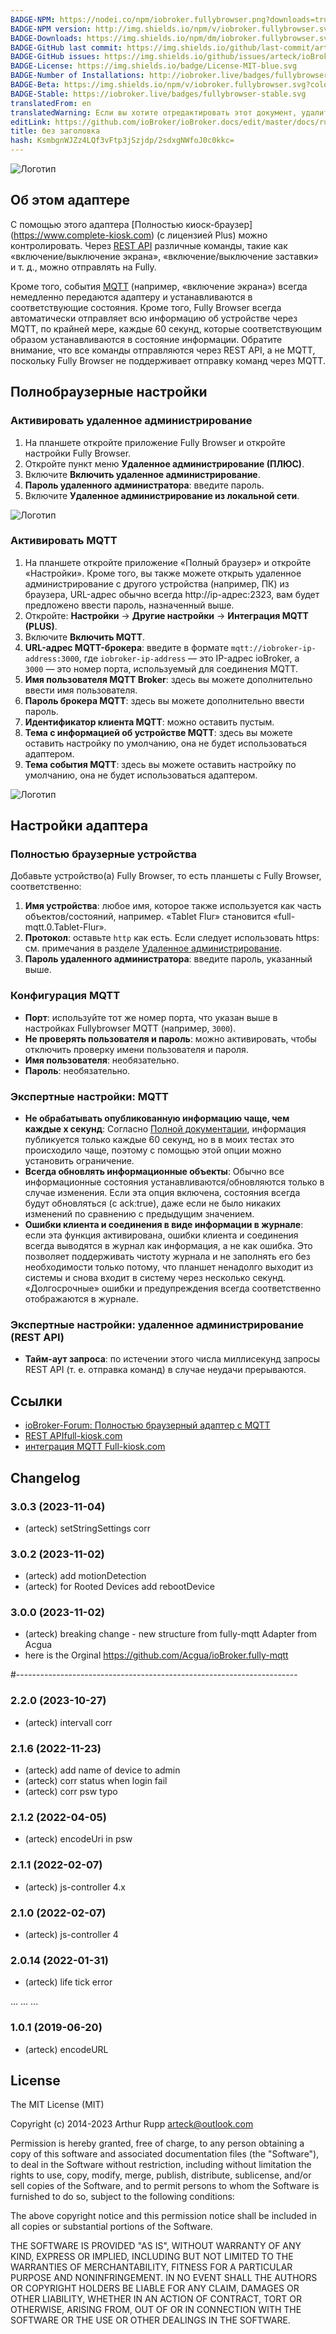 ```yaml
---
BADGE-NPM: https://nodei.co/npm/iobroker.fullybrowser.png?downloads=true
BADGE-NPM version: http://img.shields.io/npm/v/iobroker.fullybrowser.svg
BADGE-Downloads: https://img.shields.io/npm/dm/iobroker.fullybrowser.svg
BADGE-GitHub last commit: https://img.shields.io/github/last-commit/arteck/ioBroker.fullybrowser
BADGE-GitHub issues: https://img.shields.io/github/issues/arteck/ioBroker.fullybrowser
BADGE-License: https://img.shields.io/badge/License-MIT-blue.svg
BADGE-Number of Installations: http://iobroker.live/badges/fullybrowser-installed.svg
BADGE-Beta: https://img.shields.io/npm/v/iobroker.fullybrowser.svg?color=red&label=beta
BADGE-Stable: https://iobroker.live/badges/fullybrowser-stable.svg
translatedFrom: en
translatedWarning: Если вы хотите отредактировать этот документ, удалите поле «translationFrom», в противном случае этот документ будет снова автоматически переведен
editLink: https://github.com/ioBroker/ioBroker.docs/edit/master/docs/ru/adapterref/iobroker.fullybrowser/README.md
title: без заголовка
hash: KsmbgnWJZz4LQf3vFtp3jSzjdp/2sdxgNWfoJ0c0kkc=
---
```

![Логотип](../../../en/admin/fully-mqtt_500.png)

## Об этом адаптере
С помощью этого адаптера [Полностью киоск-браузер] (https://www.complete-kiosk.com) (с лицензией Plus) можно контролировать. Через [REST API](https://www.fully-kiosk.com/en/#rest) различные команды, такие как «включение/выключение экрана», «включение/выключение заставки» и т. д., можно отправлять на Fully.

Кроме того, события [MQTT](https://www.fully-kiosk.com/en/#mqtt) (например, «включение экрана») всегда немедленно передаются адаптеру и устанавливаются в соответствующие состояния. Кроме того, Fully Browser всегда автоматически отправляет всю информацию об устройстве через MQTT, по крайней мере, каждые 60 секунд, которые соответствующим образом устанавливаются в состояние информации. Обратите внимание, что все команды отправляются через REST API, а не MQTT, поскольку Fully Browser не поддерживает отправку команд через MQTT.

## Полнобраузерные настройки
### Активировать удаленное администрирование
1. На планшете откройте приложение Fully Browser и откройте настройки Fully Browser.
1. Откройте пункт меню **Удаленное администрирование (ПЛЮС)**.
1. Включите **Включить удаленное администрирование**.
1. **Пароль удаленного администратора**: введите пароль.
1. Включите **Удаленное администрирование из локальной сети**.

![Логотип](../../../en/adapterref/_img/fully-browser-settings-remote-admin.png)

### Активировать MQTT
1. На планшете откройте приложение «Полный браузер» и откройте «Настройки». Кроме того, вы также можете открыть удаленное администрирование с другого устройства (например, ПК) из браузера, URL-адрес обычно всегда http://ip-адрес:2323, вам будет предложено ввести пароль, назначенный выше.
2. Откройте: **Настройки** -> **Другие настройки** -> **Интеграция MQTT (PLUS)**.
3. Включите **Включить MQTT**.
4. **URL-адрес MQTT-брокера**: введите в формате `mqtt://iobroker-ip-address:3000`, где `iobroker-ip-address` — это IP-адрес ioBroker, а `3000` — это номер порта, используемый для соединения MQTT.
5. **Имя пользователя MQTT Broker**: здесь вы можете дополнительно ввести имя пользователя.
6. **Пароль брокера MQTT**: здесь вы можете дополнительно ввести пароль.
7. **Идентификатор клиента MQTT**: можно оставить пустым.
8. **Тема с информацией об устройстве MQTT**: здесь вы можете оставить настройку по умолчанию, она не будет использоваться адаптером.
8. **Тема события MQTT**: здесь вы можете оставить настройку по умолчанию, она не будет использоваться адаптером.

![Логотип](../../../en/adapterref/_img/fully-browser-settings-mqtt.png)

## Настройки адаптера
### Полностью браузерные устройства
Добавьте устройство(а) Fully Browser, то есть планшеты с Fully Browser, соответственно:

1. **Имя устройства**: любое имя, которое также используется как часть объектов/состояний, например. «Tablet Flur» становится «full-mqtt.0.Tablet-Flur».
1. **Протокол**: оставьте `http` как есть. Если следует использовать https: см. примечания в разделе [Удаленное администрирование](https://www.full-kiosk.com/en/#remoteadmin).
1. **Пароль удаленного администратора**: введите пароль, указанный выше.

### Конфигурация MQTT
 * **Порт**: используйте тот же номер порта, что указан выше в настройках Fullybrowser MQTT (например, `3000`).
 * **Не проверять пользователя и пароль**: можно активировать, чтобы отключить проверку имени пользователя и пароля.
 * **Имя пользователя**: необязательно.
 * **Пароль**: необязательно.

### Экспертные настройки: MQTT
 * **Не обрабатывать опубликованную информацию чаще, чем каждые x секунд**: Согласно [Полной документации](https://www.fully-kiosk.com/en/#mqtt), информация публикуется только каждые 60 секунд, но в в моих тестах это происходило чаще, поэтому с помощью этой опции можно установить ограничение.
 * **Всегда обновлять информационные объекты**: Обычно все информационные состояния устанавливаются/обновляются только в случае изменения. Если эта опция включена, состояния всегда будут обновляться (с ack:true), даже если не было никаких изменений по сравнению с предыдущим значением.
 * **Ошибки клиента и соединения в виде информации в журнале**: если эта функция активирована, ошибки клиента и соединения всегда выводятся в журнал как информация, а не как ошибка. Это позволяет поддерживать чистоту журнала и не заполнять его без необходимости только потому, что планшет ненадолго выходит из системы и снова входит в систему через несколько секунд. «Долгосрочные» ошибки и предупреждения всегда соответственно отображаются в журнале.

### Экспертные настройки: удаленное администрирование (REST API)
 * **Тайм-аут запроса**: по истечении этого числа миллисекунд запросы REST API (т. е. отправка команд) в случае неудачи прерываются.

 ## Ссылки
* [ioBroker-Forum: Полностью браузерный адаптер с MQTT](https://forum.iobroker.net/topic/69729/)
* [REST APIfull-kiosk.com](https://www.complete-kiosk.com/en/#rest)
* [интеграция MQTT Full-kiosk.com](https://www.complete-kiosk.com/en/#mqtt)

## Changelog
### 3.0.3 (2023-11-04)
 * (arteck) setStringSettings corr

### 3.0.2 (2023-11-02)
* (arteck) add motionDetection
* (arteck) for Rooted Devices add rebootDevice

### 3.0.0 (2023-11-02)
* (arteck) breaking change - new structure from fully-mqtt Adapter from Acgua
* here is the Orginal https://github.com/Acgua/ioBroker.fully-mqtt

#----------------------------------------------------------------------

### 2.2.0 (2023-10-27)
* (arteck) intervall corr

### 2.1.6 (2022-11-23)
* (arteck) add name of device to admin
* (arteck) corr status when login fail
* (arteck) corr psw typo

### 2.1.2 (2022-04-05)
* (arteck) encodeUri in psw

### 2.1.1 (2022-02-07)
* (arteck) js-controller 4.x

### 2.1.0 (2022-02-07)
* (arteck) js-controller 4

### 2.0.14 (2022-01-31)
* (arteck) life tick error


...
...
...

### 1.0.1 (2019-06-20)
* (arteck) encodeURL

## License
The MIT License (MIT)

Copyright (c) 2014-2023 Arthur Rupp arteck@outlook.com

Permission is hereby granted, free of charge, to any person obtaining a copy
of this software and associated documentation files (the "Software"), to deal
in the Software without restriction, including without limitation the rights
to use, copy, modify, merge, publish, distribute, sublicense, and/or sell
copies of the Software, and to permit persons to whom the Software is
furnished to do so, subject to the following conditions:

The above copyright notice and this permission notice shall be included in
all copies or substantial portions of the Software.

THE SOFTWARE IS PROVIDED "AS IS", WITHOUT WARRANTY OF ANY KIND, EXPRESS OR
IMPLIED, INCLUDING BUT NOT LIMITED TO THE WARRANTIES OF MERCHANTABILITY,
FITNESS FOR A PARTICULAR PURPOSE AND NONINFRINGEMENT. IN NO EVENT SHALL THE
AUTHORS OR COPYRIGHT HOLDERS BE LIABLE FOR ANY CLAIM, DAMAGES OR OTHER
LIABILITY, WHETHER IN AN ACTION OF CONTRACT, TORT OR OTHERWISE, ARISING FROM,
OUT OF OR IN CONNECTION WITH THE SOFTWARE OR THE USE OR OTHER DEALINGS IN
THE SOFTWARE.